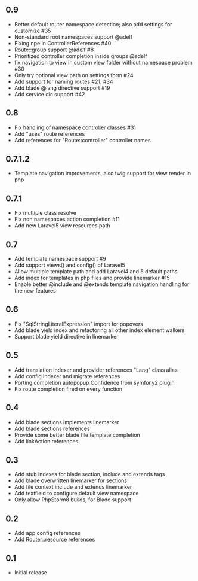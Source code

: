 ## 0.9
- Better default router namespace detection; also add settings for customize #35
- Non-standard root namespaces support @adelf
- Fixing npe in ControllerReferences #40
- Route::group support @adelf #8
- Prioritized controller completion inside groups @adelf
- fix navigation to view in custom view folder without namespace problem #30
- Only try optional view path on settings form #24
- Add support for naming routes #21, #34
- Add blade @lang directive support #19
- Add service dic support #42

## 0.8
- Fix handling of namespace controller classes #31
- Add "uses" route references
- Add references for "Route::controller" controller names

## 0.7.1.2
- Template navigation improvements, also twig support for view render in php

## 0.7.1
- Fix multiple class resolve
- Fix non namespaces action completion #11
- Add new Laravel5 view resources path

## 0.7
- Add template namespace support #9
- Add support views() and config() of Laravel5
- Allow multiple template path and add Laravel4 and 5 default paths
- Add index for templates in php files and provide linemarker #15
- Enable better @include and @extends template navigation handling for the new features

## 0.6
- Fix "SqlStringLiteralExpression" import for popovers
- Add blade yield index and refactoring all other index element walkers
- Support blade yield directive in linemarker

## 0.5
- Add translation indexer and provider references "Lang" class alias
- Add config indexer and migrate references
- Porting completion autopopup Confidence from symfony2 plugin
- Fix route completion fired on every function

## 0.4
- Add blade sections implements linemarker
- Add blade sections references
- Provide some better blade file template completion
- Add linkAction references

## 0.3
- Add stub indexes for blade section, include and extends tags
- Add blade overwritten linemarker for sections
- Add file context include and extends linemarker
- Add textfield to configure default view namespace
- Only allow PhpStorm8 builds, for Blade support

## 0.2
- Add app config references
- Add Router::resource references

## 0.1
- Initial release
